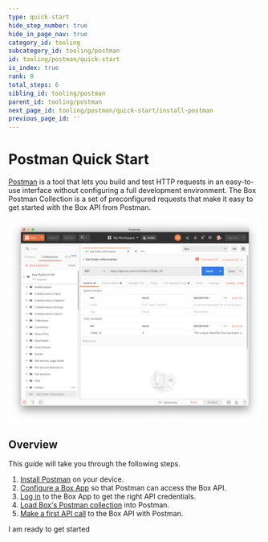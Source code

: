 ```yaml
---
type: quick-start
hide_step_number: true
hide_in_page_nav: true
category_id: tooling
subcategory_id: tooling/postman
id: tooling/postman/quick-start
is_index: true
rank: 0
total_steps: 6
sibling_id: tooling/postman
parent_id: tooling/postman
next_page_id: tooling/postman/quick-start/install-postman
previous_page_id: ''
---
```


<!-- alex disable postman-postwoman -->

# Postman Quick Start

[Postman](https://getpostman.com) is a tool that lets you build and test HTTP
requests in an easy-to-use
interface without configuring a full development environment. The Box Postman
Collection is a set of preconfigured requests that make it easy to get started
with the Box API from Postman.

<ImageFrame center>

![An example of Postman](./postman-example.png)

</ImageFrame>

## Overview

This guide will take you through the following steps.

1. [Install Postman](g://tooling/postman/quick-start/install-postman/)
on your device.
2. [Configure a Box App](g://tooling/postman/quick-start/configure-box-app/) so
that Postman can access the Box API.
3. [Log in](g://tooling/postman/quick-start/log-in-to-box/) to the Box App to
get the right API credentials.
4. [Load Box's Postman
collection](g://tooling/postman/quick-start/load-postman-collection/) into
Postman.
5. [Make a first API call](g://tooling/postman/quick-start/make-api-call/)
to the Box API with Postman.

<Next>

I am ready to get started

</Next>
